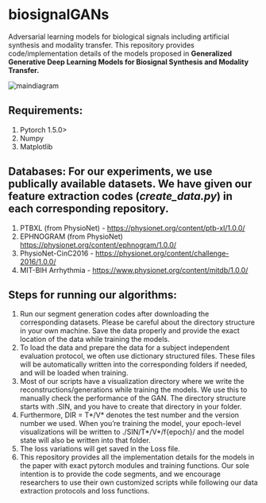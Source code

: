 # biosignalGANs
Adversarial learning models for biological signals including artificial synthesis and modality transfer. This repository provides code/implementation details of the models proposed in **Generalized Generative Deep Learning Models for Biosignal Synthesis and Modality Transfer.** 

![maindiagram](https://user-images.githubusercontent.com/19911856/197334132-fd593419-1e66-4bd7-b89b-4f23e613d6a1.png)

## Requirements:
1. Pytorch 1.5.0>
2. Numpy
3. Matplotlib 

## Databases: For our experiments, we use publically available datasets. We have given our feature extraction codes (*create_data.py*) in each corresponding repository. 
1. PTBXL (from PhysioNet) - https://physionet.org/content/ptb-xl/1.0.0/
2. EPHNOGRAM (from PhysioNet) https://physionet.org/content/ephnogram/1.0.0/
3. PhysioNet-CinC2016 - https://physionet.org/content/challenge-2016/1.0.0/
4. MIT-BIH Arrhythmia - https://www.physionet.org/content/mitdb/1.0.0/

## Steps for running our algorithms:
1. Run our segment generation codes after downloading the corresponding datasets. Please be careful about the directory structure in your own machine. Save the data properly and provide the exact location of the data while training the models. 
2. To load the data and prepare the data for a subject independent evaluation protocol, we often use dictionary structured files. These files will be automatically written into the corresponding folders if needed, and will be loaded when training. 
3. Most of our scripts have a visualization directory where we write the reconstructions/generations while training the models. We use this to manually check the performance of the GAN. The directory structure starts with .SIN, and you have to create that directory in your folder. 
4. Furthermore, DIR = T*/V* denotes the test number and the version number we used. When you’re training the model, your epoch-level visualizations will be written to ./SIN/T*/V*/f{epoch}/ and the model state will also be written into that folder. 
5. The loss variations will get saved in the Loss file. 
6. This repository provides all the implementation details for the models in the paper with exact pytorch modules and training functions. Our sole intention is to provide the code segments, and we encourage researchers to use their own customized scripts while following our data extraction protocols and loss functions. 
